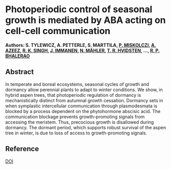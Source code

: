 # Photoperiodic control of seasonal growth is mediated by ABA acting on cell-cell communication

**Authors: S. TYLEWICZ, A. PETTERLE, S. MARTTILA, [P. MISKOLCZI](HTTPS://ORCID.ORG/0000-0003-1036-5831), [A. AZEEZ](HTTPS://ORCID.ORG/0000-0002-2631-9496), [R. K. SINGH](HTTPS://ORCID.ORG/0000-0001-7831-7946), [J. IMMANEN](HTTPS://ORCID.ORG/0000-0003-1098-4843), [N. MÄHLER](HTTPS://ORCID.ORG/0000-0003-2673-9113), [T. R. HVIDSTEN](HTTPS://ORCID.ORG/0000-0001-6097-2539), ..., [R. P. BHALERAO](https://orcid.org/0000-0003-4384-7036)**

## Abstract
In temperate and boreal ecosystems, seasonal cycles of growth and dormancy allow perennial plants to adapt to winter conditions. We show, in hybrid aspen trees, that photoperiodic regulation of dormancy is mechanistically distinct from autumnal growth cessation. Dormancy sets in when symplastic intercellular communication through plasmodesmata is blocked by a process dependent on the phytohormone abscisic acid. The communication blockage prevents growth-promoting signals from accessing the meristem. Thus, precocious growth is disallowed during dormancy. The dormant period, which supports robust survival of the aspen tree in winter, is due to loss of access to growth-promoting signals.

## Reference
[DOI](https://doi.org/10.1126/science.aan8576)
